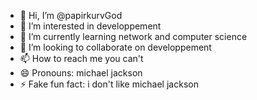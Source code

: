 - 👋 Hi, I’m @papirkurvGod
- 👀 I’m interested in developpement
- 🌱 I’m currently learning network and computer science
- 💞️ I’m looking to collaborate on developpement
- 📫 How to reach me you can't
- 😄 Pronouns: michael jackson
- ⚡ Fake fun fact: i don't like michael jackson

<!---
papirkurvGod/papirkurvGod is a ✨ special ✨ repository because its `README.md` (this file) appears on your GitHub profile.
You can click the Preview link to take a look at your changes.
--->

